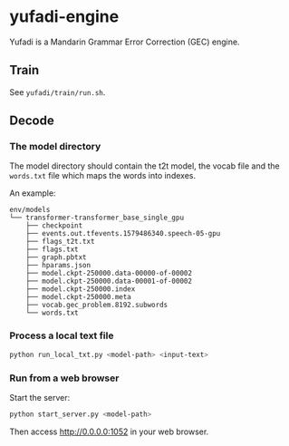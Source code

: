 # yufadi-engine

Yufadi is a Mandarin Grammar Error Correction (GEC) engine. 

## Train

See `yufadi/train/run.sh`.


## Decode

### The model directory
The model directory should contain the t2t model,
the vocab file and the `words.txt` file which maps the words into indexes.

An example:
```plain
env/models
└── transformer-transformer_base_single_gpu
    ├── checkpoint
    ├── events.out.tfevents.1579486340.speech-05-gpu
    ├── flags_t2t.txt
    ├── flags.txt
    ├── graph.pbtxt
    ├── hparams.json
    ├── model.ckpt-250000.data-00000-of-00002
    ├── model.ckpt-250000.data-00001-of-00002
    ├── model.ckpt-250000.index
    ├── model.ckpt-250000.meta
    ├── vocab.gec_problem.8192.subwords
    └── words.txt
```

### Process a local text file
```bash
python run_local_txt.py <model-path> <input-text>
```

### Run from a web browser
Start the server:
```bash
python start_server.py <model-path>
```
Then access http://0.0.0.0:1052 in your web browser.